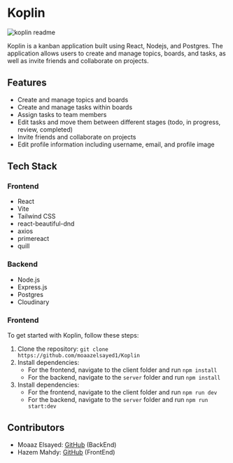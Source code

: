 # Koplin

![koplin readme](https://user-images.githubusercontent.com/88671390/235578789-15bcb791-56a9-4c7a-bccf-662f139cbbe4.png)

Koplin is a kanban application built using React, Nodejs, and Postgres. The application allows users to create and manage topics, boards, and tasks, as well as invite friends and collaborate on projects.

## Features
- Create and manage topics and boards
- Create and manage tasks within boards
- Assign tasks to team members
- Edit tasks and move them between different stages (todo, in progress, review, completed)
- Invite friends and collaborate on projects
- Edit profile information including username, email, and profile image

## Tech Stack

### Frontend
- React
- Vite
- Tailwind CSS
- react-beautiful-dnd
- axios
- primereact
- quill

### Backend
- Node.js
- Express.js
- Postgres
- Cloudinary

### Frontend
To get started with Koplin, follow these steps:

1. Clone the repository: `git clone https://github.com/moaazelsayed1/Koplin`
2. Install dependencies:
    - For the frontend, navigate to the client folder and run `npm install`
    - For the backend, navigate to the `server` folder and run `npm install`
3. Install dependencies:
    - For the frontend, navigate to the client folder and run `npm run dev`
    - For the backend, navigate to the `server` folder and run `npm run start:dev`

## Contributors
- Moaaz Elsayed: [GitHub](https://github.com/moaazelsayed1) (BackEnd)
- Hazem Mahdy: [GitHub](https://github.com/Hazemmahdyx) (FrontEnd)
